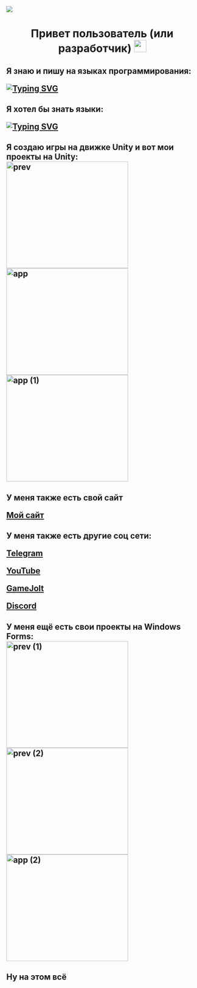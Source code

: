![](https://komarev.com/ghpvc/?username=kroshidanielstudio)

<h1 align="center">Привет пользователь (или разработчик) <img src="https://github.com/blackcater/blackcater/raw/main/images/Hi.gif" height="32"/></h1>
<h2>Я знаю и пишу на языках программирования: 
  
  [![Typing SVG](https://readme-typing-svg.herokuapp.com?font=Fira+Code&pause=1000&width=435&lines=C%23;Python)](https://git.io/typing-svg)</h2>
<h2> Я хотел бы знать языки:
  
  [![Typing SVG](https://readme-typing-svg.herokuapp.com?font=Fira+Code&pause=1000&width=435&lines=C%2B%2B;Java;Java+Script)](https://git.io/typing-svg)</h2>

<h2>Я создаю игры на движке Unity и вот мои проекты на Unity:<br>
  <img width="320" height="280" alt="prev" src="https://github.com/user-attachments/assets/5710cd1f-7291-4b09-a818-2bc3b1e85a6f" />
  <img width="320" height="280" alt="app" src="https://github.com/user-attachments/assets/40565d9d-0856-4dd2-bd8c-f2ea06dd4cd0" />
  <img width="320" height="280" alt="app (1)" src="https://github.com/user-attachments/assets/e3fc23a9-453d-4d70-bd88-d5c9562ff5b5" />
</h2>

<h2>У меня также есть свой сайт
  
  [Мой сайт](http://k90052gj.beget.tech/)
</h2>

<h2>У меня также есть другие соц сети:
  
  [Telegram](https://t.me/kroshidanielYouTube)
  
  [YouTube](https://www.youtube.com/@user-xahapyri_studio)
  
  [GameJolt](https://gamejolt.com/@Cyxoi_XahapyPi)
  
  [Discord](https://discord.gg/tn8vSvunrP)
  
</h2>

<h2>У меня ещё есть свои проекты на Windows Forms:<br>
  <img width="320" height="280" alt="prev (1)" src="https://github.com/user-attachments/assets/716e734d-a082-498c-a446-521516652b53" />
  <img width="320" height="280" alt="prev (2)" src="https://github.com/user-attachments/assets/2d472168-8fdf-42de-80cb-460dddadfb34" />
  <img width="320" height="280" alt="app (2)" src="https://github.com/user-attachments/assets/86399e75-c19d-45f5-9b85-cb96eda3ca07" />
</h2>
<h2>Ну на этом всё</h2>
